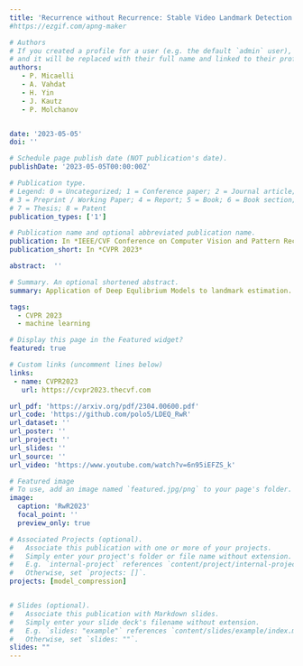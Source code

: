 ```yaml
---
title: 'Recurrence without Recurrence: Stable Video Landmark Detection with Deep Equilibrium Models'
#https://ezgif.com/apng-maker 

# Authors
# If you created a profile for a user (e.g. the default `admin` user), write the username (folder name) here
# and it will be replaced with their full name and linked to their profile.
authors:
   - P. Micaelli
   - A. Vahdat
   - H. Yin
   - J. Kautz
   - P. Molchanov


date: '2023-05-05'
doi: ''

# Schedule page publish date (NOT publication's date).
publishDate: '2023-05-05T00:00:00Z'

# Publication type.
# Legend: 0 = Uncategorized; 1 = Conference paper; 2 = Journal article;
# 3 = Preprint / Working Paper; 4 = Report; 5 = Book; 6 = Book section;
# 7 = Thesis; 8 = Patent
publication_types: ['1']

# Publication name and optional abbreviated publication name.
publication: In *IEEE/CVF Conference on Computer Vision and Pattern Recognition*
publication_short: In *CVPR 2023*

abstract:  ''

# Summary. An optional shortened abstract.
summary: Application of Deep Equlibrium Models to landmark estimation. Train on single isolated images, apply on videos to reduce jitter. New video landmarks dataset.  

tags: 
  - CVPR 2023
  - machine learning

# Display this page in the Featured widget?
featured: true

# Custom links (uncomment lines below)
links:
 - name: CVPR2023
   url: https://cvpr2023.thecvf.com

url_pdf: 'https://arxiv.org/pdf/2304.00600.pdf'
url_code: 'https://github.com/polo5/LDEQ_RwR'
url_dataset: ''
url_poster: ''
url_project: ''
url_slides: ''
url_source: ''
url_video: 'https://www.youtube.com/watch?v=6n95iEFZS_k'

# Featured image
# To use, add an image named `featured.jpg/png` to your page's folder.
image:
  caption: 'RwR2023'
  focal_point: ''
  preview_only: true

# Associated Projects (optional).
#   Associate this publication with one or more of your projects.
#   Simply enter your project's folder or file name without extension.
#   E.g. `internal-project` references `content/project/internal-project/index.md`.
#   Otherwise, set `projects: []`.
projects: [model_compression]


# Slides (optional).
#   Associate this publication with Markdown slides.
#   Simply enter your slide deck's filename without extension.
#   E.g. `slides: "example"` references `content/slides/example/index.md`.
#   Otherwise, set `slides: ""`.
slides: ""
---
```

